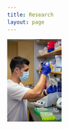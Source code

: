 ```yaml
---
title: Research
layout: page
---
```



<img src="/assets/pipette.jpg" alt="Pipetting" title="test" width="25%" height="25%"/>
